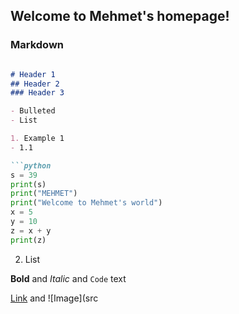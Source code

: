 ## Welcome to Mehmet's homepage!

### Markdown

```markdown

# Header 1
## Header 2
### Header 3

- Bulleted
- List

1. Example 1
- 1.1

```python
s = 39
print(s)
print("MEHMET")
print("Welcome to Mehmet's world")
x = 5
y = 10
z = x + y
print(z)
```

2. List

**Bold** and _Italic_ and `Code` text

[Link](url) and ![Image](src
